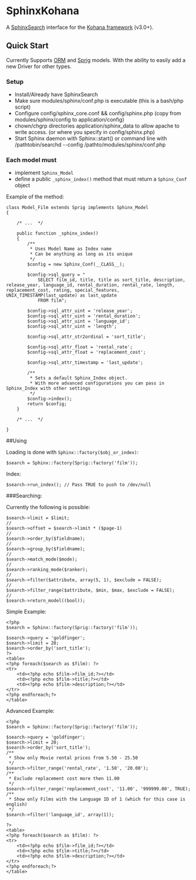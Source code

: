 # SphinxKohana

A [SphinxSearch](http://www.sphinxsearch.com) interface for the [Kohana framework](http://kohanaphp.com/) (v3.0+).

## Quick Start

Currently Supports [ORM](http://github.com/kohana/orm) and [Sprig](http://github.com/shadowhand/sprig) models. With the ability to easily add a new Driver for other types.

### Setup

* Install/Already have SphinxSearch
* Make sure modules/sphinx/conf.php is executable (this is a bash/php script)
* Configure config/sphinx_core.conf && config/sphinx.php (copy from modules/sphinx/config to application/config)
* chown/chgrp directories application/sphinx_data to allow apache to write access. (or where you specify in config/sphinx.php)
* Start Sphinx daemon with Sphinx::start() or command line with /pathtobin/searchd --config /pathto/modules/sphinx/conf.php

### Each model must

* implement `Sphinx_Model`
* define a public `_sphinx_index()` method that must return a `Sphinx_Conf` object

Example of the method:

    class Model_Film extends Sprig implements Sphinx_Model
    {
        
        /* ...  */

        public function _sphinx_index()
        {
            /**
             * Uses Model Name as Index name
             * Can be anything as long as its unique
             */
            $config = new Sphinx_Conf(__CLASS__);

            $config->sql_query = "
                SELECT film_id, title, title as sort_title, description, release_year, language_id, rental_duration, rental_rate, length, replacement_cost, rating, special_features, UNIX_TIMESTAMP(last_update) as last_update
                FROM film";

            $config->sql_attr_uint = 'release_year';
            $config->sql_attr_uint = 'rental_duration';
            $config->sql_attr_uint = 'language_id';
            $config->sql_attr_uint = 'length';

            $config->sql_attr_str2ordinal = 'sort_title';

            $config->sql_attr_float = 'rental_rate';
            $config->sql_attr_float = 'replacement_cost';

            $config->sql_attr_timestamp = 'last_update';

            /**
             * Sets a default Sphinx_Index object.
             * With more advanced configurations you can pass in Sphinx_Index with other settings
             */
            $config->index();
            return $config;
        }

        /* ...  */

    }

##Using

Loading is done with `Sphinx::factory($obj_or_index)`:

    $search = Sphinx::factory(Sprig::factory('film'));

Index:

    $search->run_index(); // Pass TRUE to push to /dev/null

###Searching:

Currently the following is possible:

    $search->limit = $limit;
    //
    $search->offset = $search->limit * ($page-1)
    //
    $search->order_by($fieldname);
    //
    $search->group_by($fieldname);
    //
    $search->match_mode($mode);
    //
    $search->ranking_mode($ranker);
    //
    $search->filter($attribute, array(5, 1), $exclude = FALSE);
    //
    $search->filter_range($attribute, $min, $max, $exclude = FALSE);
    //
    $search->return_model((bool));

Simple Example:

    <?php
    $search = Sphinx::factory(Sprig::factory('film'));

    $search->query = 'goldfinger';
    $search->limit = 20;
    $search->order_by('sort_title');
    ?>
    <table>
    <?php foreach($search as $film): ?>
    <tr>
        <td><?php echo $film->film_id;?></td>
        <td><?php echo $film->title;?></td>
        <td><?php echo $film->description;?></td>
    </tr>
    <?php endforeach;?>
    </table>

Advanced Example:
    
    <?php
    $search = Sphinx::factory(Sprig::factory('film'));

    $search->query = 'goldfinger';
    $search->limit = 20;
    $search->order_by('sort_title');
    /**
     * Show only Movie rental prices from 5.50 - 25.50
     */
    $search->filter_range('rental_rate', '1.50', '20.00');
    /** 
     * Exclude replacement cost more then 11.00
     */
    $search->filter_range('replacement_cost', '11.00', '999999.00', TRUE);
    /**
     * Show only Films with the Language ID of 1 (which for this case is english)
     */
    $search->filter('language_id', array(1));

    ?>
    <table>
    <?php foreach($search as $film): ?>
    <tr>
        <td><?php echo $film->film_id;?></td>
        <td><?php echo $film->title;?></td>
        <td><?php echo $film->description;?></td>
    </tr>
    <?php endforeach;?>
    </table>

